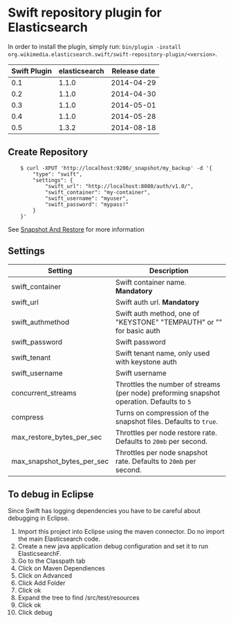 Swift repository plugin for Elasticsearch
=========================================

In order to install the plugin, simply run: `bin/plugin -install org.wikimedia.elasticsearch.swift/swift-repository-plugin/<version>`.

|      Swift Plugin           | elasticsearch         | Release date |
|-----------------------------|-----------------------|:------------:|
| 0.1                         | 1.1.0                 | 2014-04-29   |
| 0.2                         | 1.1.0                 | 2014-04-30   |
| 0.3                         | 1.1.0                 | 2014-05-01   |
| 0.4                         | 1.1.0                 | 2014-05-28   |
| 0.5                         | 1.3.2                 | 2014-08-18   |

## Create Repository
```
    $ curl -XPUT 'http://localhost:9200/_snapshot/my_backup' -d '{
        "type": "swift",
        "settings": {
            "swift_url": "http://localhost:8080/auth/v1.0/",
            "swift_container": "my-container",
            "swift_username": "myuser",
            "swift_password": "mypass!"
        }
    }'
```

See [Snapshot And Restore](http://www.elasticsearch.org/guide/en/elasticsearch/reference/1.x/modules-snapshots.html) for more information


## Settings
|  Setting                            |   Description
|-------------------------------------|------------------------------------------------------------
| swift_container                     | Swift container name. **Mandatory**
| swift_url                           | Swift auth url. **Mandatory**
| swift_authmethod                    | Swift auth method, one of "KEYSTONE" "TEMPAUTH" or "" for basic auth
| swift_password                      | Swift password
| swift_tenant                        | Swift tenant name, only used with keystone auth
| swift_username                      | Swift username
| concurrent_streams                  | Throttles the number of streams (per node) preforming snapshot operation. Defaults to `5`
| compress                            | Turns on compression of the snapshot files. Defaults to `true`.
| max_restore_bytes_per_sec           | Throttles per node restore rate. Defaults to `20mb` per second.
| max_snapshot_bytes_per_sec          | Throttles per node snapshot rate. Defaults to `20mb` per second.


## To debug in Eclipse
Since Swift has logging dependencies you have to be careful about debugging in Eclipse.

1.  Import this project into Eclipse using the maven connector.  Do no import the main Elasticsearch code.
2.  Create a new java application debug configuration and set it to run ElasticsearchF.
3.  Go to the Classpath tab
4.  Click on Maven Dependiences
5.  Click on Advanced
6.  Click Add Folder
7.  Click ok
8.  Expand the tree to find <project-name>/src/test/resources
9.  Click ok
10. Click debug
